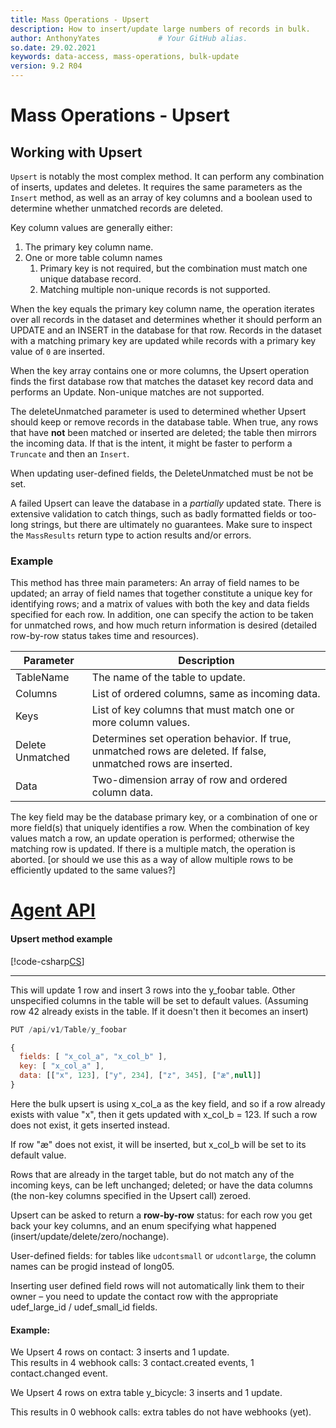 ```yaml
---
title: Mass Operations - Upsert
description: How to insert/update large numbers of records in bulk.
author: AnthonyYates             # Your GitHub alias.
so.date: 29.02.2021
keywords: data-access, mass-operations, bulk-update
version: 9.2 R04
---
```


# Mass Operations - Upsert

## Working with Upsert

`Upsert` is notably the most complex method. It can perform any combination of inserts, updates and deletes. It requires the same parameters as the `Insert` method, as well as an array of key columns and a boolean used to determine whether unmatched records are deleted.

Key column values are generally either:

1. The primary key column name.
2. One or more table column names
   1. Primary key is not required, but the combination must match one unique database record.
   2. Matching multiple non-unique records is not supported.

When the key equals the primary key column name, the operation iterates over all records in the dataset and determines whether it should perform an UPDATE and an INSERT in the database for that row. Records in the dataset with a matching primary key are updated while records with a primary key value of `0` are inserted.

When the key array contains one or more columns, the Upsert operation finds the first database row that matches the dataset key record data and performs an Update. Non-unique matches are not supported.

The deleteUnmatched parameter is used to determined whether Upsert should keep or remove records in the database table. When true, any rows that have **not** been matched or inserted are deleted; the table then mirrors the incoming data. If that is the intent, it might be faster to perform a `Truncate` and then an `Insert`.

When updating user-defined fields, the DeleteUnmatched must be not be set.

A failed Upsert can leave the database in a *partially* updated state. There is extensive validation to catch things, such as badly formatted fields or too-long strings, but there are ultimately no guarantees. Make sure to inspect the `MassResults` return type to action results and/or errors.

### Example

This method has three main parameters: An array of field names to be updated; an array of field names that together constitute a unique key for identifying rows; and a matrix of values with both the key and data fields specified for each row. In addition, one can specify the action to be taken for unmatched rows, and how much return information is desired (detailed row-by-row status takes time and resources).

|Parameter   | Description                                                  |
|------------|--------------------------------------------------------------|
|TableName   | The name of the table to update.                             |
|Columns     | List of ordered columns, same as incoming data.              |
|Keys        | List of key columns that must match one or more column values.|
|Delete Unmatched | Determines set operation behavior. If true, unmatched rows are deleted. If false, unmatched rows are inserted. |
|Data        | Two-dimension array of row and ordered column data.          |

The key field may be the database primary key, or a combination of one or more field(s) that uniquely identifies a row. 
When the combination of key values match a row, an update operation is performed; otherwise the matching row is updated. If there is a multiple match, the operation is aborted. [or should we use this as a way of allow multiple rows to be efficiently updated to the same values?]

# [Agent API](#tab/upsert-2)
#### Upsert method example
[!code-csharp[CS](../includes/mass-operation-upsert.cs)]

***

This will update 1 row and insert 3 rows into the y_foobar table. Other unspecified columns in the table will be set to default values. (Assuming row 42 already exists in the table. If it doesn't then it becomes an insert)

```javascript
PUT /api/v1/Table/y_foobar 

{ 
  fields: [ "x_col_a", "x_col_b" ], 
  key: [ "x_col_a" ], 
  data: [["x", 123], ["y", 234], ["z", 345], ["æ",null]] 
} 
```

Here the bulk upsert is using x_col_a as the key field, and so if a row already exists with value "x", then it gets updated with x_col_b = 123. If such a row does not exist, it gets inserted instead.

If row "æ" does not exist, it will be inserted, but x_col_b will be set to its default value.

Rows that are already in the target table, but do not match any of the incoming keys, can be left unchanged; deleted; or have the data columns (the non-key columns specified in the Upsert call) zeroed.

Upsert can be asked to return a **row-by-row** status: for each row you get back your key columns, and an enum specifying what happened (insert/update/delete/zero/nochange).

User-defined fields: for tables like `udcontsmall` or `udcontlarge`, the column names can be progid instead of long05.  

Inserting user defined field rows will not automatically link them to their owner – you need to update the contact row with the appropriate udef_large_id / udef_small_id fields.

#### Example:

We Upsert 4 rows on contact: 3 inserts and 1 update.  
This results in 4 webhook calls: 3 contact.created events, 1 contact.changed event.

We Upsert 4 rows on extra table y_bicycle: 3 inserts and 1 update.  

This results in 0 webhook calls: extra tables do not have webhooks (yet).